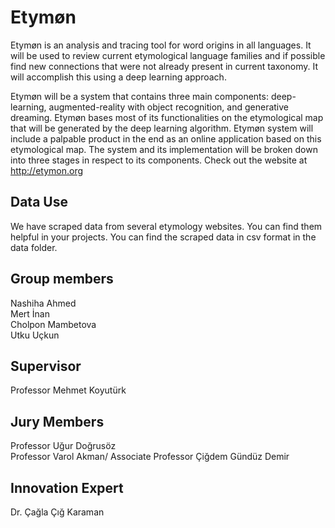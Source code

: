 # Etymøn
Etymøn is an analysis and tracing tool for word origins in all languages. It will be used to review current etymological language families and if possible find new connections that were not already present in current taxonomy. It will accomplish this using a deep learning approach.

Etymøn will be a system that contains three main components: deep-learning, augmented-reality with object recognition, and generative dreaming. Etymøn bases most of its functionalities on the etymological map that will be generated by the deep learning algorithm. Etymøn system will include a palpable product in the end as an online application based on this etymological map. The system and its implementation will be broken down into three stages in respect to its components. Check out the website at http://etymon.org

## Data Use
We have scraped data from several etymology websites. You can find them helpful in your projects. You can find the scraped data in csv format in the data folder.

## Group members
Nashiha Ahmed\
Mert İnan\
Cholpon Mambetova\
Utku Uçkun

## Supervisor
Professor Mehmet Koyutürk

## Jury Members
Professor Uğur Doğrusöz\
Professor Varol Akman/ Associate Professor Çiğdem Gündüz Demir

## Innovation Expert
Dr. Çağla Çığ Karaman
